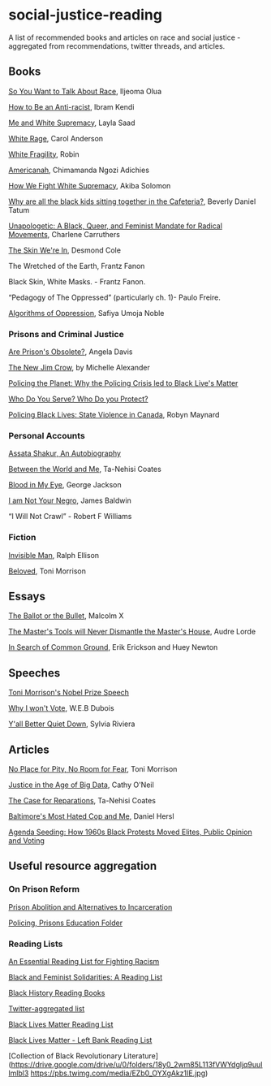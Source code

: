 # social-justice-reading
A list of recommended books and articles on race and social justice - aggregated
from recommendations, twitter threads, and articles. 

## Books 

[So You Want to Talk About Race](https://www.amazon.com/dp/B07QBQF4GS/ref=dp-kindle-redirect?_encoding=UTF8&btkr=1), Iljeoma Olua

[How to Be an Anti-racist](https://www.ibramxkendi.com/how-to-be-an-antiracist-1), Ibram Kendi

[Me and White Supremacy](https://www.meandwhitesupremacybook.com/), Layla Saad

[White Rage](https://www.amazon.com/dp/B01D1RUOJU/ref=dp-kindle-redirect?_encoding=UTF8&btkr=1), Carol Anderson

[White Fragility](https://www.amazon.com/dp/B07K356517/ref=dp-kindle-redirect?_encoding=UTF8&btkr=1), Robin 

[Americanah](https://www.amazon.com/dp/B009QU9X44/ref=dp-kindle-redirect?_encoding=UTF8&btkr=1), Chimamanda Ngozi Adichies 

[How We Fight White Supremacy](https://www.amazon.com/dp/B07F6WP8SB/ref=dp-kindle-redirect?_encoding=UTF8&btkr=1), Akiba Solomon

[Why are all the black kids sitting together in the Cafeteria?](https://www.amazon.com/Black-Kids-Sitting-Together-Cafeteria/dp/0465060684/), Beverly Daniel Tatum

[Unapologetic: A Black, Queer, and Feminist Mandate for Radical Movements](), Charlene Carruthers

[The Skin We're In](), Desmond Cole

The Wretched of the Earth, Frantz Fanon 

Black Skin, White Masks. - Frantz Fanon.

“Pedagogy of The Oppressed” (particularly ch. 1)- Paulo Freire.

[Algorithms of Oppression](http://bit.ly/AlgorithmsOpp), Safiya Umoja Noble

### Prisons and Criminal Justice

[Are Prison's Obsolete?](https://www.amazon.com/Are-Prisons-Obsolete-Angela-Davis/dp/1583225811), Angela Davis

[The New Jim Crow](https://www.indiebound.org/book/9781620975459), by Michelle Alexander

[Policing the Planet: Why the Policing Crisis led to Black Live's Matter](https://www.goodreads.com/book/show/26109017-policing-the-planet)

[Who Do You Serve? Who Do you Protect?](https://www.haymarketbooks.org/books/952-who-do-you-serve-who-do-you-protect?discount_code=WHODOYOUSERVE)

[Policing Black Lives: State Violence in Canada](https://www.amazon.com/Policing-Black-Lives-Violence-Slavery/dp/1552669793), Robyn Maynard 

### Personal Accounts

[Assata Shakur, An Autobiography](https://libcom.org/files/assataauto.pdf)

[Between the World and Me](https://www.amazon.com/Between-World-Me-Ta-Nehisi-Coates-ebook/dp/B00SEFAIRI/ref=sr_1_1?dchild=1&keywords=between+the+world+and+me&qid=1590939557&sr=8-1), Ta-Nehisi Coates

[Blood in My Eye](https://www.amazon.com/Blood-My-Eye-George-Jackson/dp/0933121237), George Jackson

[I am Not Your Negro](https://www.amazon.com/dp/B06XPKV8SH/ref=dp-kindle-redirect?_encoding=UTF8&btkr=1), James Baldwin

“I Will Not Crawl” - Robert F Williams 

### Fiction

[Invisible Man](https://www.amazon.com/dp/B07XCWSVLX/ref=dp-kindle-redirect?_encoding=UTF8&btkr=1), Ralph Ellison

[Beloved](https://www.amazon.com/dp/B00N3Q0SZK/ref=dp-kindle-redirect?_encoding=UTF8&btkr=1), Toni Morrison

## Essays

[The Ballot or the Bullet](http://www.edchange.org/multicultural/speeches/malcolm_x_ballot.html), Malcolm X

[The Master's Tools will Never Dismantle the Master's House](https://www.amazon.com/dp/B07D92JX4Q/ref=dp-kindle-redirect?_encoding=UTF8&btkr=1), Audre Lorde

[In Search of Common Ground](https://www.amazon.com/Search-Common-Ground-Conversations-Erikson/dp/0393333310), Erik Erickson and  Huey Newton

## Speeches

[Toni Morrison's Nobel Prize Speech](https://www.youtube.com/watch?v=ticXzFEpN9o&feature=youtu.be)

[Why I won't Vote](http://www.hartford-hwp.com/archives/45a/298.html), W.E.B Dubois

[Y'all Better Quiet Down](https://www.youtube.com/watch?v=Jb-JIOWUw1o&feature=youtu.be), Sylvia Riviera

## Articles

[No Place for Pity, No Room for Fear](https://www.thenation.com/article/archive/no-place-self-pity-no-room-fear/), Toni Morrison 

[Justice in the Age of Big Data](https://ideas.ted.com/justice-in-the-age-of-big-data/), Cathy O'Neil

[The Case for Reparations](https://www.theatlantic.com/magazine/archive/2014/06/the-case-for-reparations/361631/), Ta-Nehisi Coates

[Baltimore's Most Hated Cop and Me](https://www.huffpost.com/highline/article/daniel-hersl-baltimore-police/), Daniel Hersl

[Agenda Seeding: How 1960s Black Protests Moved Elites, Public Opinion and Voting](https://www.cambridge.org/core/journals/american-political-science-review/article/agenda-seeding-how-1960s-black-protests-moved-elites-public-opinion-and-voting/136610C8C040C3D92F041BB2EFC3034C/core-reader)

## Useful resource aggregation

### On Prison Reform 

[Prison Abolition and Alternatives to Incarceration](https://docs.google.com/document/d/1wdmTPwiZkiPZnwKauzmcZLqUTdUe00WrCIwj7r4A7Zk/edit)

[Policing, Prisons Education Folder](https://docs.google.com/document/d/1KcHW3-WZQmM52VGDYhPmsQ9VZDVT4XQyOaX4L_qkn84/edit)

### Reading Lists

[An Essential Reading List for Fighting Racism](https://www.buzzfeednews.com/article/ariannarebolini/george-floyd-amy-cooper-antiracist-books-reading-resources)

[Black and Feminist Solidarities: A Reading List](https://www.blackwomenradicals.com/blog-feed/black-and-asian-feminist-solidarities-a-reading-list)

[Black History Reading Books](https://www.elle.com/culture/books/g32687973/black-history-books-reading-list/)

[Twitter-aggregated list](https://twitter.com/astuebe/status/1266794022175113216)

[Black Lives Matter Reading List](https://shop.octopusbooks.ca/?q=h.tviewer&e_def_id=fQwnDU80-A4)

[Black Lives Matter - Left Bank Reading List](https://www.left-bank.com/sites/left-bank.com/files/Black%20Lives%20Matter%20Reading%20List_0.pdf)

[Collection of Black Revolutionary Literature](https://drive.google.com/drive/u/0/folders/18y0_2wm85L113fVWYdgljq9uuIlmlbl3 https://pbs.twimg.com/media/EZb0_OYXgAkz1IE.jpg)